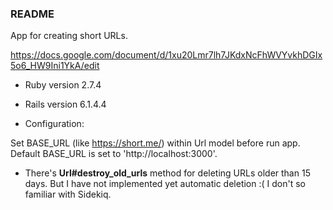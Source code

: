 ### README

App for creating short URLs.

https://docs.google.com/document/d/1xu20Lmr7lh7JKdxNcFhWVYvkhDGIx5o6_HW9Ini1YkA/edit

* Ruby version 2.7.4
 
* Rails version 6.1.4.4

* Configuration:

Set BASE_URL (like https://short.me/) within Url model before run app.
Default BASE_URL is set to 'http://localhost:3000'.

* There's **Url#destroy_old_urls** method for deleting URLs older than 15 days.
But I have not implemented yet automatic deletion :(
I don't so familiar with Sidekiq.


